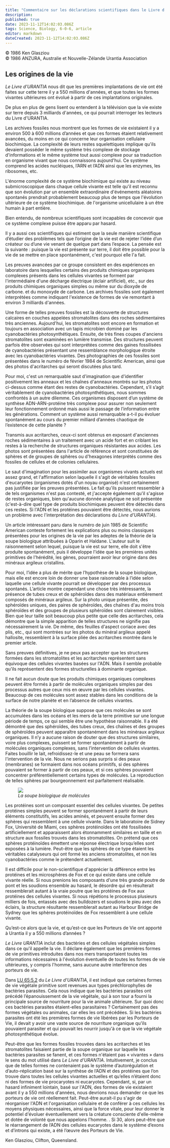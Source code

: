 ```yaml
---
title: "Commentaire sur les déclarations scientifiques dans le Livre d'Urantia — Partie IV"
description: 
published: true
date: 2023-11-12T14:02:03.086Z
tags: Science, Biology, 6-0-6, article
editor: markdown
dateCreated: 2023-11-12T14:02:03.086Z
---
```


<p class="v-card v-sheet theme--light gray lighten-3 px-2 py-1">© 1986 Ken Glasziou<br>© 1986 ANZURA, Australie et Nouvelle-Zélande Urantia Association</p>


## Les origines de la vie

_Le Livre d'URANTIA_ nous dit que les premières implantations de vie ont été faites sur cette terre il y a 550 millions d'années, et que toutes les formes vivantes ultérieures ont évolué à partir de ces implantations originales.

De plus en plus de gens lisent ou entendent à la télévision que la vie existe sur terre depuis 3 milliards d'années, ce qui pourrait interroger les lecteurs du Livre d'URANTIA.

Les archives fossiles nous montrent que les formes de vie existaient il y a environ 500 à 600 millions d’années et que ces formes étaient relativement avancées, du moins en ce qui concerne leur organisation cellulaire biochimique. La complexité de leurs restes squelettiques implique qu'ils devaient posséder le même système très complexe de stockage d'informations et le même système tout aussi complexe pour sa traduction en organisme vivant que nous connaissons aujourd'hui. Ce système comprend les acides nucléiques, l’ARN et l’ADN ainsi que les enzymes, les ribosomes, etc.

L'énorme complexité de ce système biochimique qui existe au niveau submicroscopique dans chaque cellule vivante est telle qu'il est reconnu que son évolution par un ensemble extraordinaire d'événements aléatoires spontanés prendrait probablement beaucoup plus de temps que l'évolution ultérieure de ce système biochimique. de l'organisme unicellulaire à un être humain à part entière.

Bien entendu, de nombreux scientifiques sont incapables de concevoir que ce système complexe puisse être apparu par hasard.

Il y a aussi ces scientifiques qui estiment que la seule manière scientifique d’étudier des problèmes tels que l’origine de la vie est de rejeter l’idée d’un créateur ou d’une vie venant de quelque part dans l’espace. La pensée est la suivante : puisque la vie est présente sur terre, il doit être possible pour la vie de se mettre en place spontanément, c'est pourquoi elle l'a fait.

Les preuves avancées par ce groupe consistent en des expériences en laboratoire dans lesquelles certains des produits chimiques organiques complexes présents dans les cellules vivantes se forment par l'intermédiaire d'une décharge électrique (éclair artificiel), etc., sur des produits chimiques organiques simples ou même sur du dioxyde de carbone. et du monoxyde de carbone. Les archives fossiles sont également interprétées comme indiquant l'existence de formes de vie remontant à environ 3 milliards d'années.

Une forme de telles preuves fossiles est la découverte de structures calcaires en couches appelées stromatolites dans des roches sédimentaires très anciennes. Aujourd'hui, les stromatolites sont encore en formation et toujours en association avec un tapis microbien dominé par les cyanobactéries photosynthétiques. Ensuite, de très fines coupes d'anciens stromatolites sont examinées en lumière transmise. Des structures peuvent parfois être observées qui sont interprétées comme des gaines fossilisées de cyanobactéries présentant une ressemblance morphologique étroite avec les cyanobactéries vivantes. Des photographies de ces fossiles sont présentées dans le numéro de février 1984 de Scientific American, ainsi que des photos d'acritarches qui seront discutées plus tard.

Pour moi, c'est un remarquable saut d'imagination que d'identifier positivement les anneaux et les chaînes d'anneaux montrés sur les photos ci-dessus comme étant des restes de cyanobactéries. Cependant, s’il s’agit véritablement de cyanobactéries photosynthétiques, nous sommes confrontés à un autre dilemme. Ces organismes disposent d’un système de synthèse ADN-ARN-protéine très complexe pour assurer non seulement leur fonctionnement ordonné mais aussi le passage de l’information entre les générations. Comment un système aussi remarquable a-t-il pu évoluer spontanément au cours du premier milliard d’années chaotique de l’existence de cette planète ?

Transmis aux acritarches, ceux-ci sont obtenus en exposant d'anciennes roches sédimentaires à un traitement avec un acide fort et en criblant les restes à la recherche de structures organiques résistantes aux acides. Les photos sont présentées dans l'article de référence et sont constituées de sphères et de groupes de sphères ou d'hexagones interprétés comme des fossiles de cellules et de colonies cellulaires.

Le saut d'imagination pour les assimiler aux organismes vivants actuels est assez grand, et l'affirmation selon laquelle il s'agit de véritables fossiles d'eucaryotes (organismes dotés d'un noyau organisé) n'est certainement pas justifiée par les preuves présentées. Le fait qu'ils puissent ressembler à de tels organismes n'est pas contesté, et j'accepte également qu'il s'agisse de restes organiques, bien qu'aucune donnée analytique ne soit présentée (c'est-à-dire quel type de produits biochimiques peuvent être détectés dans ces restes. Si l'ADN et les protéines pouvaient être détectés, nous aurions un problème avec l'interprétation des déclarations du _Livre d'URANTIA_).

Un article intéressant paru dans le numéro de juin 1985 de Scientific American conteste fortement les explications plus ou moins classiques présentées pour les origines de la vie par les adeptes de la théorie de la soupe biologique attribuées à Oparin et Haldane. L'auteur suit le raisonnement selon lequel, puisque la vie est sur terre, elle doit s'être produite spontanément, puis il développe l'idée que les premières unités primitives de l'hérédité, les gènes, pourraient avoir leur origine dans des minéraux argileux cristallins.

Pour moi, l’idée a plus de mérite que l’hypothèse de la soupe biologique, mais elle est encore loin de donner une base raisonnable à l’idée selon laquelle une cellule vivante pourrait se développer par des processus spontanés. L’article montre cependant une chose très intéressante, la présence de tubes creux et de sphéroïdes dans des matériaux entièrement composés de minéraux argileux. Sur la photo unique présentée, des sphéroïdes uniques, des paires de sphéroïdes, des chaînes d'au moins trois sphéroïdes et des groupes de plusieurs sphéroïdes sont clairement visibles. Bien que leur taille soit beaucoup plus petite que celle des acritarches, cela démontre que la simple apparition de telles structures ne signifie pas nécessairement la vie. De même, des feuilles d'aspect coriace avec des plis, etc., qui sont montrées sur les photos du minéral argileux appelé hallosite, ressemblent à la surface pliée des acritarches montrée dans le premier article.

Sans preuves définitives, je ne peux pas accepter que les structures formées dans les stromatolites et les acritarches représentent sans équivoque des cellules vivantes basées sur l'ADN. Mais il semble probable qu’ils représentent des formes structurelles à dominante organique.

Il ne fait aucun doute que les produits chimiques organiques complexes peuvent être formés à partir de molécules organiques simples par des processus autres que ceux mis en œuvre par les cellules vivantes. Beaucoup de ces molécules sont assez stables dans les conditions de la surface de notre planète et en l’absence de cellules vivantes.

La théorie de la soupe biologique suppose que ces molécules se sont accumulées dans les océans et les mers de la terre primitive sur une longue période de temps, ce qui semble être une hypothèse raisonnable. Il a été démontré que des sphéroïdes, des tubes creux, des chaînes et des groupes de sphéroïdes peuvent apparaître spontanément dans les minéraux argileux organiques. Il n’y a aucune raison de douter que des structures similaires, voire plus complexes, puissent se former spontanément à partir de molécules organiques complexes, sans l’intervention de cellules vivantes. Faites bouillir le lait, refroidissez-le et une peau se formera sans l'intervention de la vie. Nous ne serions pas surpris si des peaux (membranes) se formaient dans nos océans primitifs, si des sphères pouvaient se former à partir de ces peaux, et si ces sphères pouvaient concentrer préférentiellement certains types de molécules. La reproduction de telles sphères par bourgeonnement est parfaitement réalisable.

<figure id="Figure_2" class="image urantiapedia" alt="Microscope">
<img src="/image/article/606/microscope.jpg">
<figcaption><em>La soupe biologique de molécules</em></figcaption>
</figure>

Les protéines sont un composant essentiel des cellules vivantes. De petites protéines simples peuvent se former spontanément à partir de leurs éléments constitutifs, les acides aminés, et peuvent ensuite former des sphères qui ressemblent à une cellule vivante. Dans le laboratoire de Sidney Fox, Université de Miami, ces sphères protéinoïdes ont été fossilisées artificiellement et apparaissent alors étonnamment similaires en taille et en structure aux fossiles trouvés dans les stromatolites. On prétend que ces sphères protéinoïdes émettent une réponse électrique lorsqu’elles sont exposées à la lumière. Peut-être que les sphères de ce type étaient les véritables catalyseurs qui ont formé les anciens stromatolites, et non les cyanobactéries comme le prétendent actuellement.

Il est difficile pour le non-scientifique d'apprécier la différence entre les protéines et les microsphères de Fox et ce qui existe dans une cellule vivante réelle. Si nous prenions les composants d'une très grande poutre de pont et les soudions ensemble au hasard, le désordre qui en résulterait ressemblerait autant à la vraie poutre que les protéines de Fox aux protéines des cellules vivantes. Si nous répétions le processus plusieurs milliers de fois, entassés avec des bulldozers et soudions le pieu avec des éclairs, la structure résultante ressemblerait autant au Harbour Bridge de Sydney que les sphères protéinoïdes de Fox ressemblent à une cellule vivante.

Qu’est-ce alors que la vie, et qu’est-ce que les Porteurs de Vie ont apporté à Urantia il y a 550 millions d’années ?

_Le Livre URANTIA_ inclut des bactéries et des cellules végétales simples dans ce qu'il appelle la vie. Il déclare également que les premières formes de vie primitives introduites dans nos mers transportaient toutes les informations nécessaires à l'évolution éventuelle de toutes les formes de vie ultérieures, y compris l'homme, sans aucune autre interférence des porteurs de vie.

Dans [LU 65:5.2](/fr/The_Urantia_Book/65#p5_2) du _Le Livre d'URANTIA_, il est indiqué que certaines formes de vie végétale primitive sont revenues aux types préchlorophylles de bactéries parasites. Cela nous indique que les bactéries parasites ont précédé l’épanouissement de la vie végétale, qui à son tour a fourni la principale source de nourriture pour la vie animale ultérieure. Sur quoi donc ces bactéries parasites étaient-elles parasitaires ? Certainement pas des formes végétales ou animales, car elles les ont précédées. Si les bactéries parasites ont été les premières formes de vie libérées par les Porteurs de Vie, il devait y avoir une vaste source de nourriture organique qu'ils pouvaient parasiter et qui pouvait les nourrir jusqu'à ce que la vie végétale photosynthétique évolue.

Peut-être que les formes fossiles trouvées dans les acritarches et les stromatolites faisaient partie de la soupe organique sur laquelle les bactéries parasites se fanent, et ces formes n'étaient pas « vivantes » dans le sens du mot utilisé dans _Le Livre d'URANTIA_. Intuitivement, je conclus que de telles formes ne contenaient pas le système d’autorégulation et d’auto-réplication basé sur la synthèse de l’ADN et des protéines que l’on trouve dans toutes les cellules vivantes actuelles et qu’elles n’étaient donc ni des formes de vie procaryotes ni eucaryotes. Cependant, si, par un hasard infiniment lointain, basé sur l'ADN, des formes de vie existaient avant il y a 550 millions d'années, nous devrions nous demander ce que les porteurs de vie ont réellement fait. Peut-être aurait-il pu s'agir de réorganiser l'ADN et l'organisation cellulaire et de conférer à ces cellules les moyens physiques nécessaires, ainsi que la force vitale, pour leur donner le potentiel d'évoluer éventuellement vers la créature consciente d'elle-même et dotée de volonté que nous appelons l'homme. . Si 30, alors peut-être que le réarrangement de l’ADN des cellules eucaryotes dans le système d’exons et d’introns qui existe, a été l’œuvre des Porteurs de Vie.

Ken Glasziou, Clifton, Queensland.

